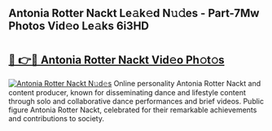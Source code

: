 ## Antonia Rotter Nackt Le𝚊k𝚎d N𝚞𝚍es - Part-7Mw Photos Vid𝚎o Le𝚊ks 6i3HD

# <h2><a href="http://fb2pvq.evod.top/?m=Antonia+Rotter+Nackt">🔗 👉🔴 Antonia Rotter Nackt Vid𝚎o Ph𝚘t𝚘s</a></h2>

[![Antonia Rotter Nackt N𝚞d𝚎s](https://i.imgur.com/8V9OHl7.gif)](http://fb2pvq.evod.top/?m=Antonia+Rotter+Nackt)
Online personality Antonia Rotter Nackt and content producer, known for disseminating dance and lifestyle content through solo and collaborative dance performances and brief videos. Public figure Antonia Rotter Nackt, celebrated for their remarkable achievements and contributions to society. 
